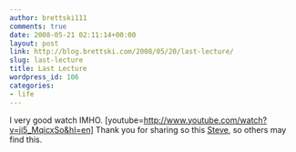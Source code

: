 ```yaml
---
author: brettski111
comments: true
date: 2008-05-21 02:11:14+00:00
layout: post
link: http://blog.brettski.com/2008/05/20/last-lecture/
slug: last-lecture
title: Last Lecture
wordpress_id: 106
categories:
- life
---
```


I very good watch IMHO.
[youtube=http://www.youtube.com/watch?v=ji5_MqicxSo&hl=en]
Thank you for sharing so this [Steve](http://furrygoat.com), so others may find this.

